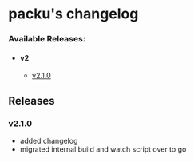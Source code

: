 # packu's changelog

### Available Releases:

- #### v2
  - [v2.1.0](#v210)

## Releases

### v2.1.0

- added changelog
- migrated internal build and watch script over to go